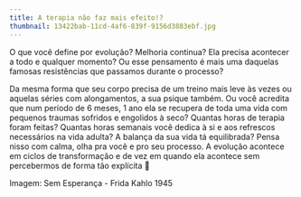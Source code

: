 ```yaml
---
title: A terapia não faz mais efeito!?
thumbnail: 13422bab-11cd-4af6-839f-9156d3883ebf.jpg
---
```

O que você define por evolução? Melhoria continua? Ela precisa acontecer a todo e qualquer momento? Ou esse pensamento é mais uma daquelas famosas resistências que passamos durante o processo? 

Da mesma forma que seu corpo precisa de um treino mais leve às vezes ou aquelas séries com alongamentos, a sua psique também. Ou você acredita que num período de 6 meses, 1 ano ela se recupera de toda uma vida com pequenos traumas sofridos e engolidos à seco? Quantas horas de terapia foram feitas? Quantas horas semanais você dedica à si e aos refrescos necessários na vida adulta? A balança da sua vida tá equilibrada? Pensa nisso com calma, olha pra você e pro seu processo. A evolução acontece em ciclos de transformação e de vez em quando ela acontece sem percebermos de forma tão explícita 🙂

Imagem: Sem Esperança - Frida Kahlo 1945